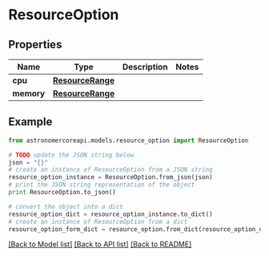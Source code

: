 # ResourceOption


## Properties
Name | Type | Description | Notes
------------ | ------------- | ------------- | -------------
**cpu** | [**ResourceRange**](ResourceRange.md) |  | 
**memory** | [**ResourceRange**](ResourceRange.md) |  | 

## Example

```python
from astronomercoreapi.models.resource_option import ResourceOption

# TODO update the JSON string below
json = "{}"
# create an instance of ResourceOption from a JSON string
resource_option_instance = ResourceOption.from_json(json)
# print the JSON string representation of the object
print ResourceOption.to_json()

# convert the object into a dict
resource_option_dict = resource_option_instance.to_dict()
# create an instance of ResourceOption from a dict
resource_option_form_dict = resource_option.from_dict(resource_option_dict)
```
[[Back to Model list]](../README.md#documentation-for-models) [[Back to API list]](../README.md#documentation-for-api-endpoints) [[Back to README]](../README.md)


